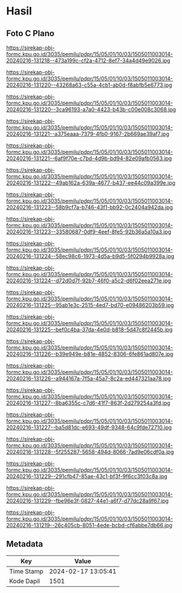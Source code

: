 # Hasil

## Foto C Plano

https://sirekap-obj-formc.kpu.go.id/3035/pemilu/pdpr/15/05/01/10/03/1505011003014-20240216-131218--473a199c-cf2a-4712-8ef7-34a4d49e9026.jpg

https://sirekap-obj-formc.kpu.go.id/3035/pemilu/pdpr/15/05/01/10/03/1505011003014-20240216-131220--43268a63-c55a-4cb1-ab0d-f8abfb5e6773.jpg

https://sirekap-obj-formc.kpu.go.id/3035/pemilu/pdpr/15/05/01/10/03/1505011003014-20240216-131220--3ca96193-a7a0-4423-b43b-c00e008c3068.jpg

https://sirekap-obj-formc.kpu.go.id/3035/pemilu/pdpr/15/05/01/10/03/1505011003014-20240216-131221--a375eaaa-7379-4fb0-9167-2b669ae39af7.jpg

https://sirekap-obj-formc.kpu.go.id/3035/pemilu/pdpr/15/05/01/10/03/1505011003014-20240216-131221--6af9f70e-c7bd-4d9b-bd94-82e09afb0563.jpg

https://sirekap-obj-formc.kpu.go.id/3035/pemilu/pdpr/15/05/01/10/03/1505011003014-20240216-131222--49ab162a-639a-4677-b437-ee44c09a399e.jpg

https://sirekap-obj-formc.kpu.go.id/3035/pemilu/pdpr/15/05/01/10/03/1505011003014-20240216-131223--58b9cf7a-b746-43f1-bb92-0c2404a942da.jpg

https://sirekap-obj-formc.kpu.go.id/3035/pemilu/pdpr/15/05/01/10/03/1505011003014-20240216-131223--33580687-0df9-4eef-8fe5-92b36a5a10a3.jpg

https://sirekap-obj-formc.kpu.go.id/3035/pemilu/pdpr/15/05/01/10/03/1505011003014-20240216-131224--58ec98c6-1973-4d5a-b9d5-5f0294b9928a.jpg

https://sirekap-obj-formc.kpu.go.id/3035/pemilu/pdpr/15/05/01/10/03/1505011003014-20240216-131224--d72d0d7f-92b7-46f0-a5c2-d6f02eea271e.jpg

https://sirekap-obj-formc.kpu.go.id/3035/pemilu/pdpr/15/05/01/10/03/1505011003014-20240216-131225--95ab1e3c-2515-4ed7-bd70-e09486203b59.jpg

https://sirekap-obj-formc.kpu.go.id/3035/pemilu/pdpr/15/05/01/10/03/1505011003014-20240216-131225--bef0c4ba-37da-4e0d-b818-5d47c8f2445b.jpg

https://sirekap-obj-formc.kpu.go.id/3035/pemilu/pdpr/15/05/01/10/03/1505011003014-20240216-131226--b39e949e-b81e-4852-8306-6fe861ad807e.jpg

https://sirekap-obj-formc.kpu.go.id/3035/pemilu/pdpr/15/05/01/10/03/1505011003014-20240216-131226--a944167a-7f5a-45a7-8c2a-ed447321aa78.jpg

https://sirekap-obj-formc.kpu.go.id/3035/pemilu/pdpr/15/05/01/10/03/1505011003014-20240216-131227--8ba6355c-c7d6-41f7-863f-2d279254a3fd.jpg

https://sirekap-obj-formc.kpu.go.id/3035/pemilu/pdpr/15/05/01/10/03/1505011003014-20240216-131227--ba5d81dc-e693-49df-9348-64c9fde72710.jpg

https://sirekap-obj-formc.kpu.go.id/3035/pemilu/pdpr/15/05/01/10/03/1505011003014-20240216-131228--5f255287-5658-494d-8066-7ad9e06cdf0a.jpg

https://sirekap-obj-formc.kpu.go.id/3035/pemilu/pdpr/15/05/01/10/03/1505011003014-20240216-131229--291cfb47-85ae-43c1-bf3f-9f6cc3f03c8a.jpg

https://sirekap-obj-formc.kpu.go.id/3035/pemilu/pdpr/15/05/01/10/03/1505011003014-20240216-131229--fbe96e3f-0827-44e1-a6f7-d77dc28a9f67.jpg

https://sirekap-obj-formc.kpu.go.id/3035/pemilu/pdpr/15/05/01/10/03/1505011003014-20240216-131219--26c405cb-8051-4ede-bcbd-cf6abbe7db66.jpg


## Metadata

| Key        | Value               |
| ---------- | ------------------- |
| Time Stamp | 2024-02-17 13:05:41 |
| Kode Dapil | 1501                |



